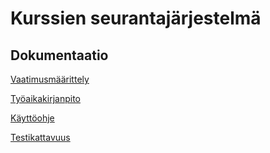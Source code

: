 # Kurssien seurantajärjestelmä

## Dokumentaatio

[Vaatimusmäärittely](https://github.com/lchz/otm-harjoitustyo/blob/master/Kurssien_seurantajarjestelma/dokumentaatio/vaatimusmaarittely.md)

[Työaikakirjanpito](https://github.com/lchz/otm-harjoitustyo/blob/master/Kurssien_seurantajarjestelma/dokumentaatio/tyoaikakirjanpito.md)

[Käyttöohje](https://github.com/lchz/otm-harjoitustyo/blob/master/Kurssien_seurantajarjestelma/dokumentaatio/kayttoohje.md)

[Testikattavuus](https://github.com/lchz/otm-harjoitustyo/blob/master/Kurssien_seurantajarjestelma/kuvat/Testikattavuus.png)
